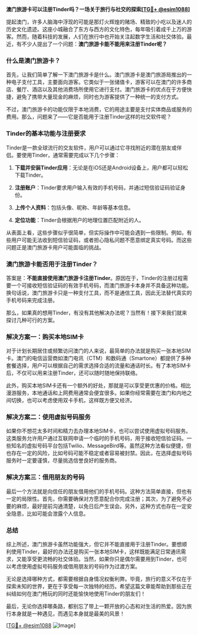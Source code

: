 **澳门旅游卡可以注册Tinder吗？一场关于旅行与社交的探索[[TG💪+ @esim1088](https://t.me/s/esim1088)]**

提起澳门，许多人脑海中浮现的可能是那灯火辉煌的赌场、精致的小吃以及迷人的历史文化遗迹。这座小城融合了东方与西方的文化特色，每年吸引着成千上万的游客。然而，随着科技的发展，人们在旅行中也开始关注起数字生活和社交体验。最近，有不少人提出了一个问题：**澳门旅游卡能不能用来注册Tinder呢？**

### 什么是澳门旅游卡？

首先，让我们简单了解一下澳门旅游卡是什么。澳门旅游卡是澳门旅游局推出的一种电子支付工具，主要面向游客。它类似于一张储值卡，游客可以在澳门的许多商店、餐厅、酒店以及其他消费场所使用它进行支付。澳门旅游卡的优点在于方便快捷，避免了携带大量现金的麻烦，同时也为游客提供了一种统一的支付方式。

不过，澳门旅游卡的功能仅限于本地消费，它的用途主要是支付实体商品或服务的费用。那么，问题来了——它是否能用于注册Tinder这样的社交软件呢？

### Tinder的基本功能与注册要求

Tinder是一款全球流行的交友软件，用户可以通过它寻找附近的潜在朋友或伴侣。要使用Tinder，通常需要完成以下几个步骤：

1. **下载并安装Tinder应用**：无论是在iOS还是Android设备上，用户都可以轻松下载Tinder。
   
2. **注册账户**：Tinder要求用户输入有效的手机号码，并通过短信验证码验证身份。

3. **上传个人资料**：包括头像、昵称、年龄等基本信息。

4. **定位功能**：Tinder会根据用户的地理位置匹配附近的人。

从表面上看，这些步骤似乎很简单，但实际操作中可能会遇到一些限制。例如，有些用户可能无法收到短信验证码，或者担心隐私问题不愿意绑定真实号码。而这些问题正是澳门旅游卡用户可能面临的挑战。

### 澳门旅游卡能否用于注册Tinder？

答案是：**不能直接使用澳门旅游卡注册Tinder**。原因在于，Tinder的注册过程需要一个可接收短信验证码的有效手机号码，而澳门旅游卡本身并不具备这种功能。换句话说，澳门旅游卡只是一种支付工具，而不是通信工具，因此无法替代真实的手机号码来完成注册。

那么，如果真的想用Tinder，有没有其他解决办法呢？当然有！接下来我们就来探讨几种可行的方案。

### 解决方案一：购买本地SIM卡

对于计划长期居住或频繁访问澳门的人来说，最简单的办法就是购买一张本地SIM卡。澳门的电信运营商如澳门电讯（CTM）和数码通（Smartone）都提供了多种套餐选择，用户可以根据自己的需求选择合适的流量和通话时长。有了本地SIM卡后，不仅可以用来注册Tinder，还可以随时随地保持联络。

此外，购买本地SIM卡还有一个额外的好处，那就是可以享受更优惠的价格。相比漫游服务，本地通话和上网费用通常会便宜很多。如果你经常需要在澳门和内地之间切换，也可以考虑使用双卡手机，这样既方便又经济。

### 解决方案二：使用虚拟号码服务

如果你不想花太多时间和精力去办理本地SIM卡，也可以尝试使用虚拟号码服务。这类服务允许用户通过互联网申请一个临时的手机号码，用于接收短信验证码。一些知名的虚拟号码平台包括Twilio、MessageBird等。虽然这种方法看似便捷，但也存在一定的风险，比如号码可能不稳定或者容易被封禁。因此，在选择虚拟号码服务时一定要谨慎，尽量挑选信誉良好的服务商。

### 解决方案三：借用朋友的号码

最后一个方法就是向信任的朋友借用他们的手机号码。这种方法简单直接，但也有一定的局限性。首先，你需要确保对方愿意配合你完成注册；其次，为了避免不必要的麻烦，最好提前沟通清楚，以免日后产生误会。另外，这种方式也存在一定安全隐患，比如可能会泄露个人信息。

### 总结

综上所述，澳门旅游卡虽然功能强大，但它并不能直接用于注册Tinder。要想顺利使用Tinder，最好的办法还是购买一张本地SIM卡，这样既能满足日常通讯需求，又能享受更流畅的社交体验。当然，如果你只是偶尔需要用到Tinder，也可以考虑使用虚拟号码服务或借用朋友的号码作为过渡方案。

无论是选择哪种方式，都需要根据自身情况权衡利弊。毕竟，旅行的意义不仅在于探索未知的世界，更在于享受每一次独特的经历。希望这篇文章能帮助到那些正在纠结如何在澳门畅玩的同时还能愉快地使用Tinder的朋友们！

最后，无论你选择哪条路，都别忘了带上一颗开放的心态和对生活的热爱。因为旅行本身就是一种遇见，而遇见本身就是最美的风景！

[[TG💪+ @esim1088](https://t.me/s/esim1088) ![Image](https://i.postimg.cc/4NQfJmqS/Snipaste-2025-05-13-00-14-12.png)]